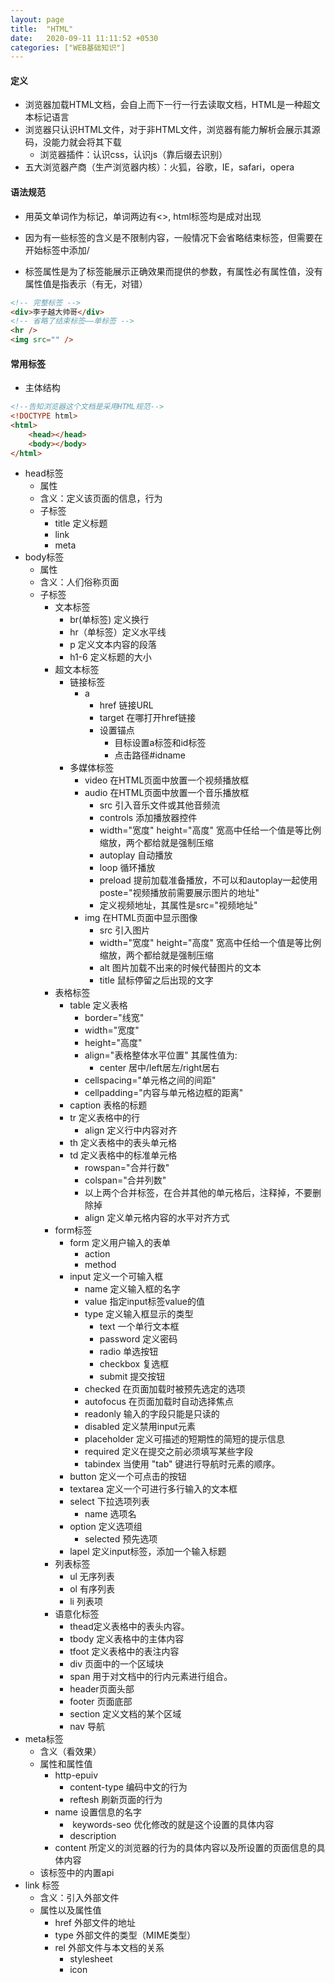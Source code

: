```yaml
---
layout: page
title:  "HTML"
date:   2020-09-11 11:11:52 +0530
categories: ["WEB基础知识"]
---
```


#### 定义

- 浏览器加载HTML文档，会自上而下一行一行去读取文档，HTML是一种超文本标记语言
- 浏览器只认识HTML文件，对于非HTML文件，浏览器有能力解析会展示其源码，没能力就会将其下载
    - 浏览器插件：认识css，认识js（靠后缀去识别）
-  五大浏览器产商（生产浏览器内核）：火狐，谷歌，IE，safari，opera

#### 语法规范

- 用英文单词作为标记，单词两边有<>, html标签均是成对出现

- 因为有一些标签的含义是不限制内容，一般情况下会省略结束标签，但需要在开始标签中添加/

- 标签属性是为了标签能展示正确效果而提供的参数，有属性必有属性值，没有属性值是指表示（有无，对错）

```html
<!-- 完整标签 -->
<div>李子越大帅哥</div>
<!-- 省略了结束标签——单标签 -->
<hr />
<img src="" />
```

#### 常用标签

- 主体结构

``` html
<!--告知浏览器这个文档是采用HTML规范-->
<!DOCTYPE html>
<html>
    <head></head>
    <body></body>
</html>
``` 

- head标签
    - 属性
    - 含义：定义该页面的信息，行为
    - 子标签
        - title 定义标题
        - link 
        - meta
- body标签
    - 属性
    - 含义：人们俗称页面
    - 子标签
        - 文本标签
            - br(单标签)  定义换行
            - hr（单标签）定义水平线
            - p 定义文本内容的段落
            - h1-6 定义标题的大小
        - 超文本标签
            - 链接标签
                - a
                    - href 链接URL
                    - target 在哪打开href链接
                    - 设置锚点
                        - 目标设置a标签和id标签
                        - 点击路径#idname
            - 多媒体标签
                - video 在HTML页面中放置一个视频播放框
                - audio 在HTML页面中放置一个音乐播放框
                    - src 引入音乐文件或其他音频流
                    - controls 添加播放器控件
                    - width="宽度" height="高度" 宽高中任给一个值是等比例缩放，两个都给就是强制压缩
                    - autoplay 自动播放
                    - loop 循环播放
                    - preload 提前加载准备播放，不可以和autoplay一起使用  poste="视频播放前需要展示图片的地址"
                    - 定义视频地址，其属性是src="视频地址"
                - img 在HTML页面中显示图像
                    - src 引入图片
                    - width="宽度" height="高度" 宽高中任给一个值是等比例缩放，两个都给就是强制压缩
                    - alt 图片加载不出来的时候代替图片的文本
                    - title 鼠标停留之后出现的文字
        - 表格标签
            - table 定义表格
                - border="线宽"
                - width="宽度"
                - height="高度" 
                - align="表格整体水平位置" 其属性值为:
                    - center 居中/left居左/right居右
                - cellspacing="单元格之间的间距"
                - cellpadding="内容与单元格边框的距离"
            - caption 表格的标题
            - tr 定义表格中的行
                - align 定义行中内容对齐
            - th 定义表格中的表头单元格
            - td 定义表格中的标准单元格
                - rowspan="合并行数"
                - colspan="合并列数"
                - 以上两个合并标签，在合并其他的单元格后，注释掉，不要删除掉
                - align 定义单元格内容的水平对齐方式
        - form标签
            - form 定义用户输入的表单
                - action
                - method 
            - input 定义一个可输入框
                - name 定义输入框的名字
                - value 指定input标签value的值
                - type 定义输入框显示的类型
                    - text 一个单行文本框
                    - password 定义密码
                    - radio 单选按钮
                    - checkbox 复选框
                    - submit 提交按钮
                - checked 在页面加载时被预先选定的选项
                - autofocus 在页面加载时自动选择焦点
                - readonly 输入的字段只能是只读的
                - disabled 定义禁用input元素
                - placeholder 定义可描述的短期性的简短的提示信息
                - required 定义在提交之前必须填写某些字段
                - tabindex 当使用 "tab" 键进行导航时元素的顺序。
            - button 定义一个可点击的按钮
            - textarea 定义一个可进行多行输入的文本框
            - select 下拉选项列表
                - name 选项名
            - option 定义选项组
                - selected 预先选项
            - lapel 定义input标签，添加一个输入标题
        - 列表标签
            - ul 无序列表
            - ol 有序列表
            - li 列表项
        - 语意化标签
            - thead定义表格中的表头内容。
            - tbody 定义表格中的主体内容
            - tfoot 定义表格中的表注内容
            - div 页面中的一个区域块
            - span 用于对文档中的行内元素进行组合。
            - header页面头部
            - footer 页面底部
            - section 定义文档的某个区域
            - nav 导航
- meta标签
    - 含义（看效果）
    - 属性和属性值
        - http-epuiv
            - content-type 编码中文的行为
            - reftesh 刷新页面的行为
        - name 设置信息的名字
            -  keywords-seo 优化修改的就是这个设置的具体内容
            - description
        - content 所定义的浏览器的行为的具体内容以及所设置的页面信息的具体内容
    - 该标签中的内置api
- link 标签
    - 含义：引入外部文件
    - 属性以及属性值
        - href 外部文件的地址
        - type 外部文件的类型（MIME类型）
        - rel 外部文件与本文档的关系
            - stylesheet
            - icon
